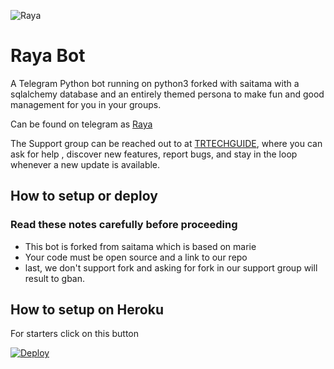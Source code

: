 ![Raya](https://telegra.ph/file/b3fb50ff04a2cd4bb2a6b.jpg)
# Raya Bot

A Telegram Python bot running on python3 forked with saitama with a sqlalchemy database and an entirely themed persona to make fun and good management for you in your groups.

Can be found on telegram as [Raya](http://t.me/TheRayaRobot)

The Support group can be reached out to at [TRTECHGUIDE](https://t.me/trtrechguide), where you can ask for help , discover new features, report bugs, and stay in the loop whenever a new update is available. 


## How to setup or deploy

### Read these notes carefully before proceeding 
 - This bot is forked from saitama which is based on marie
 - Your code must be open source and a link to our repo
 - last, we don't support fork and asking for fork in our support group will result to gban.

## How to setup on Heroku 
For starters click on this button 

[![Deploy](https://www.herokucdn.com/deploy/button.svg)](https://github.com/TR-TECH-GUIDE-on-Youtube/Raya-v2.0) 

